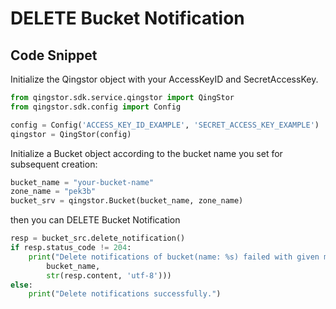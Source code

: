 # DELETE Bucket Notification

## Code Snippet

Initialize the Qingstor object with your AccessKeyID and SecretAccessKey.

```python
from qingstor.sdk.service.qingstor import QingStor
from qingstor.sdk.config import Config

config = Config('ACCESS_KEY_ID_EXAMPLE', 'SECRET_ACCESS_KEY_EXAMPLE')
qingstor = QingStor(config)
```

Initialize a Bucket object according to the bucket name you set for subsequent creation:

```python
bucket_name = "your-bucket-name"
zone_name = "pek3b"
bucket_srv = qingstor.Bucket(bucket_name, zone_name)
```

then you can DELETE Bucket Notification

```python
resp = bucket_src.delete_notification()
if resp.status_code != 204:
    print("Delete notifications of bucket(name: %s) failed with given message: %s\n" % (
        bucket_name,
        str(resp.content, 'utf-8')))
else:
    print("Delete notifications successfully.")
```
